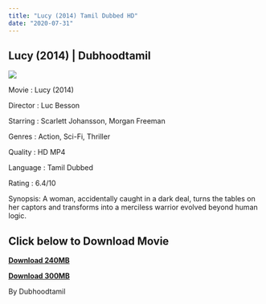 ```yaml
---
title: "Lucy (2014) Tamil Dubbed HD"
date: "2020-07-31"
---
```


## Lucy (2014) | Dubhoodtamil

[![](https://1.bp.blogspot.com/-0_BmV4bC8wc/XyQZfAwqXhI/AAAAAAAAB5o/TpHh4O1HLnoudoJ6KocpZkylbP2tprMjgCNcBGAsYHQ/w480-h640/aef59b21b77b38827f85116237f6fcc4.jpg)](https://1.bp.blogspot.com/-0_BmV4bC8wc/XyQZfAwqXhI/AAAAAAAAB5o/TpHh4O1HLnoudoJ6KocpZkylbP2tprMjgCNcBGAsYHQ/s1024/aef59b21b77b38827f85116237f6fcc4.jpg)

Movie : Lucy (2014)

Director : Luc Besson

Starring : Scarlett Johansson, Morgan Freeman

Genres : Action, Sci-Fi, Thriller

Quality : HD MP4

Language : Tamil Dubbed

Rating : 6.4/10

Synopsis: A woman, accidentally caught in a dark deal, turns the tables on her captors and transforms into a merciless warrior evolved beyond human logic.

## Click below to Download Movie

**[Download 240MB](https://oncehelp.com/lucy-240mb)**

**[Download 300MB](https://oncehelp.com/lucy-330mb)**

By Dubhoodtamil
